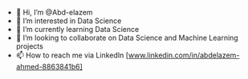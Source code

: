 - 👋 Hi, I’m @Abd-elazem
- 👀 I’m interested in Data Science
- 🌱 I’m currently learning Data Science
- 💞️ I’m looking to collaborate on Data Science and Machine Learning projects
- 📫 How to reach me via LinkedIn [www.linkedin.com/in/abdelazem-ahmed-8863841b6]

<!---
Abd-elazem/Abd-elazem is a ✨ special ✨ repository because its `README.md` (this file) appears on your GitHub profile.
You can click the Preview link to take a look at your changes.
--->
